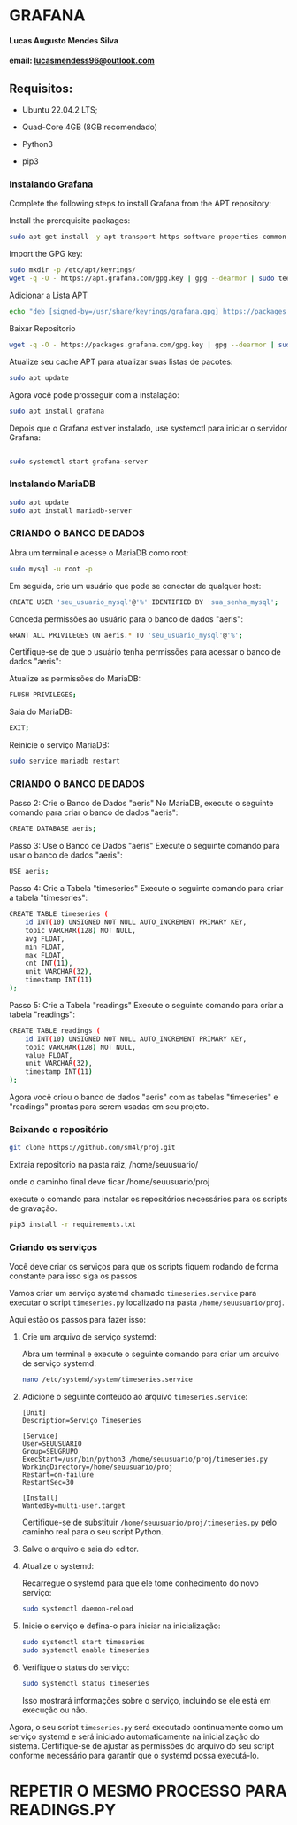 # GRAFANA
#### Lucas Augusto Mendes Silva
#### email: lucasmendess96@outlook.com

## Requisitos: 

- Ubuntu 22.04.2 LTS;
- Quad-Core 4GB (8GB recomendado)

- Python3
- pip3

### Instalando Grafana 

Complete the following steps to install Grafana from the APT repository:

Install the prerequisite packages:

```bash
sudo apt-get install -y apt-transport-https software-properties-common wget
```
Import the GPG key:

```bash
sudo mkdir -p /etc/apt/keyrings/
wget -q -O - https://apt.grafana.com/gpg.key | gpg --dearmor | sudo tee /etc/apt/keyrings/graf
```

Adicionar a Lista APT
   ```bash
echo "deb [signed-by=/usr/share/keyrings/grafana.gpg] https://packages.grafana.com/oss/deb stable main" | sudo tee -a /etc/apt/sources.list.d/grafana.list
```
Baixar Repositorio
   ```bash
  wget -q -O - https://packages.grafana.com/gpg.key | gpg --dearmor | sudo tee /usr/share/keyrings/grafana.gpg > /dev/null
```



Atualize seu cache APT para atualizar suas listas de pacotes:
   ```bash
sudo apt update
   ```
Agora você pode prosseguir com a instalação:
   ```bash
sudo apt install grafana
```
Depois que o Grafana estiver instalado, use systemctl para iniciar o servidor Grafana:
   ```bash

sudo systemctl start grafana-server
```

### Instalando MariaDB
   ```bash
sudo apt update
sudo apt install mariadb-server
   ```
### CRIANDO O BANCO DE DADOS
Abra um terminal e acesse o MariaDB como root:

```bash
sudo mysql -u root -p
```
Em seguida, crie um usuário que pode se conectar de qualquer host:

   ```bash
CREATE USER 'seu_usuario_mysql'@'%' IDENTIFIED BY 'sua_senha_mysql';
   ```

Conceda permissões ao usuário para o banco de dados "aeris":
   ```bash
GRANT ALL PRIVILEGES ON aeris.* TO 'seu_usuario_mysql'@'%';
   ```

Certifique-se de que o usuário tenha permissões para acessar o banco de dados "aeris":

Atualize as permissões do MariaDB:
```bash
FLUSH PRIVILEGES;
```
Saia do MariaDB:
```bash
EXIT;
```
Reinicie o serviço MariaDB:
```bash
sudo service mariadb restart
```


### CRIANDO O BANCO DE DADOS
Passo 2: Crie o Banco de Dados "aeris"
No MariaDB, execute o seguinte comando para criar o banco de dados "aeris":

```bash
CREATE DATABASE aeris;
```
Passo 3: Use o Banco de Dados "aeris"
Execute o seguinte comando para usar o banco de dados "aeris":

```bash
USE aeris;
```
Passo 4: Crie a Tabela "timeseries"
Execute o seguinte comando para criar a tabela "timeseries":

```bash
CREATE TABLE timeseries (
    id INT(10) UNSIGNED NOT NULL AUTO_INCREMENT PRIMARY KEY,
    topic VARCHAR(128) NOT NULL,
    avg FLOAT,
    min FLOAT,
    max FLOAT,
    cnt INT(11),
    unit VARCHAR(32),
    timestamp INT(11)
);
```
Passo 5: Crie a Tabela "readings"
Execute o seguinte comando para criar a tabela "readings":

```bash
CREATE TABLE readings (
    id INT(10) UNSIGNED NOT NULL AUTO_INCREMENT PRIMARY KEY,
    topic VARCHAR(128) NOT NULL,
    value FLOAT,
    unit VARCHAR(32),
    timestamp INT(11)
);
```
Agora você criou o banco de dados "aeris" com as tabelas "timeseries" e "readings" prontas para serem usadas em seu projeto.

### Baixando o repositório
   ```bash
git clone https://github.com/sm4l/proj.git
   ```
Extraia repositorio na  pasta raiz, /home/seuusuario/

onde o caminho final deve ficar  /home/seuusuario/proj


execute o comando para instalar os repositórios necessários para os scripts de gravação.
   ```bash
pip3 install -r requirements.txt 
   ```

### Criando os serviços

Você deve criar os serviços para que os scripts fiquem rodando de forma constante para isso siga os passos

Vamos criar um serviço systemd chamado `timeseries.service` para executar o script `timeseries.py` localizado na pasta `/home/seuusuario/proj`. 

Aqui estão os passos para fazer isso:

1. Crie um arquivo de serviço systemd:

   Abra um terminal e execute o seguinte comando para criar um arquivo de serviço systemd:

   ```bash
   nano /etc/systemd/system/timeseries.service
   ```

2. Adicione o seguinte conteúdo ao arquivo `timeseries.service`:

   ```plaintext
   [Unit]
   Description=Serviço Timeseries

   [Service]
   User=SEUUSUARIO
   Group=SEUGRUPO
   ExecStart=/usr/bin/python3 /home/seuusuario/proj/timeseries.py
   WorkingDirectory=/home/seuusuario/proj
   Restart=on-failure
   RestartSec=30

   [Install]
   WantedBy=multi-user.target
   ```

   Certifique-se de substituir `/home/seuusuario/proj/timeseries.py` pelo caminho real para o seu script Python.

3. Salve o arquivo e saia do editor.

4. Atualize o systemd:

   Recarregue o systemd para que ele tome conhecimento do novo serviço:

   ```bash
   sudo systemctl daemon-reload
   ```

5. Inicie o serviço e defina-o para iniciar na inicialização:

   ```bash
   sudo systemctl start timeseries
   sudo systemctl enable timeseries
   ```

6. Verifique o status do serviço:

   ```bash
   sudo systemctl status timeseries
   ```

   Isso mostrará informações sobre o serviço, incluindo se ele está em execução ou não.

Agora, o seu script `timeseries.py` será executado continuamente como um serviço systemd e será iniciado automaticamente na inicialização do sistema. Certifique-se de ajustar as permissões do arquivo do seu script conforme necessário para garantir que o systemd possa executá-lo.


# REPETIR O MESMO PROCESSO PARA READINGS.PY



